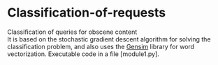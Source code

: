 # Classification-of-requests
Classification of queries for obscene content  
It is based on the stochastic gradient descent algorithm for solving the classification problem, and also uses the [Gensim](https://radimrehurek.com/gensim/) library for word vectorization.
Executable code in a file [module1.py].
